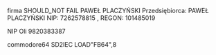 firma
SHOULD_NOT FAIL PAWEŁ PLACZYŃSKI
Przedsiębiorca: PAWEŁ PLACZYŃSKI
NIP: 7262578815 , REGON: 101485019

NIP Oli
9820383387

commodore64
SD2IEC LOAD"FB64",8